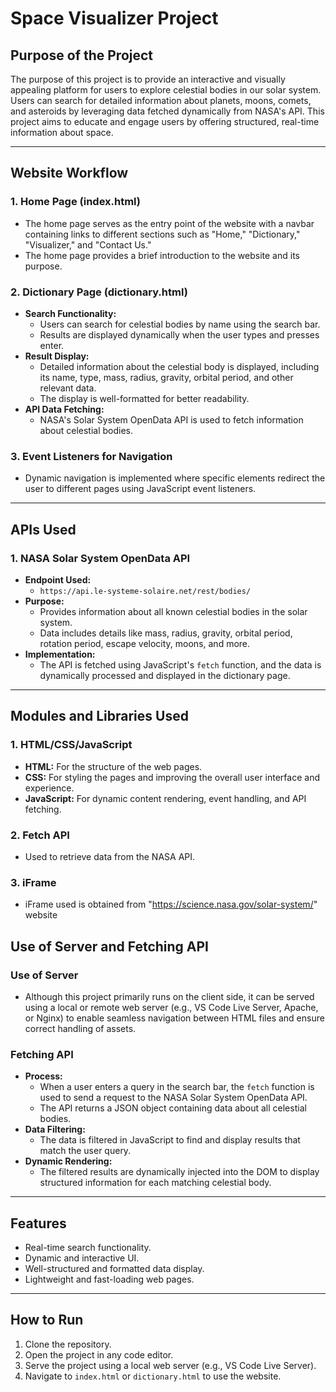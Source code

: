 # Space Visualizer Project

## Purpose of the Project
The purpose of this project is to provide an interactive and visually appealing platform for users to explore celestial bodies in our solar system. Users can search for detailed information about planets, moons, comets, and asteroids by leveraging data fetched dynamically from NASA's API. This project aims to educate and engage users by offering structured, real-time information about space.

---

## Website Workflow

### 1. **Home Page (index.html)**
   - The home page serves as the entry point of the website with a navbar containing links to different sections such as "Home," "Dictionary," "Visualizer," and "Contact Us."
   - The home page provides a brief introduction to the website and its purpose.

### 2. **Dictionary Page (dictionary.html)**
   - **Search Functionality:**
     - Users can search for celestial bodies by name using the search bar.
     - Results are displayed dynamically when the user types and presses enter.
   - **Result Display:**
     - Detailed information about the celestial body is displayed, including its name, type, mass, radius, gravity, orbital period, and other relevant data.
     - The display is well-formatted for better readability.
   - **API Data Fetching:**
     - NASA's Solar System OpenData API is used to fetch information about celestial bodies.
   
### 3. **Event Listeners for Navigation**
   - Dynamic navigation is implemented where specific elements redirect the user to different pages using JavaScript event listeners.

---

## APIs Used

### 1. **NASA Solar System OpenData API**
   - **Endpoint Used:**
     - `https://api.le-systeme-solaire.net/rest/bodies/`
   - **Purpose:**
     - Provides information about all known celestial bodies in the solar system.
     - Data includes details like mass, radius, gravity, orbital period, rotation period, escape velocity, moons, and more.
   - **Implementation:**
     - The API is fetched using JavaScript's `fetch` function, and the data is dynamically processed and displayed in the dictionary page.

---

## Modules and Libraries Used

### 1. **HTML/CSS/JavaScript**
   - **HTML:** For the structure of the web pages.
   - **CSS:** For styling the pages and improving the overall user interface and experience.
   - **JavaScript:** For dynamic content rendering, event handling, and API fetching.

### 2. **Fetch API**
   - Used to retrieve data from the NASA API.

### 3. **iFrame**
  -  iFrame used is obtained from "https://science.nasa.gov/solar-system/" website

## Use of Server and Fetching API

### Use of Server
   - Although this project primarily runs on the client side, it can be served using a local or remote web server (e.g., VS Code Live Server, Apache, or Nginx) to enable seamless navigation between HTML files and ensure correct handling of assets.

### Fetching API
   - **Process:**
     - When a user enters a query in the search bar, the `fetch` function is used to send a request to the NASA Solar System OpenData API.
     - The API returns a JSON object containing data about all celestial bodies.
   - **Data Filtering:**
     - The data is filtered in JavaScript to find and display results that match the user query.
   - **Dynamic Rendering:**
     - The filtered results are dynamically injected into the DOM to display structured information for each matching celestial body.

---

## Features
- Real-time search functionality.
- Dynamic and interactive UI.
- Well-structured and formatted data display.
- Lightweight and fast-loading web pages.

---

## How to Run
1. Clone the repository.
2. Open the project in any code editor.
3. Serve the project using a local web server (e.g., VS Code Live Server).
4. Navigate to `index.html` or `dictionary.html` to use the website.
